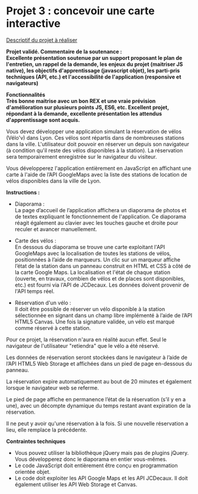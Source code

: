 # Projet 3 : concevoir une carte interactive

[Descriptif du projet à réaliser](https://openclassrooms.com/fr/projects/concevez-une-carte-interactive-de-location-de-velos) 

 
**Projet validé. Commentaire de la soutenance :  
Excellente présentation soutenue par un support proposant le plan de l'entretien, un rappel de la demande, les enjeux du projet (maitriser JS native), les objectifs d'apprentissage (javascript objet), les parti-pris techniques (API, etc.) et l'accessibilité de l'application (responsive et navigateurs)**

**Fonctionnalités  
Très bonne maitrise avec un bon REX et une vraie prévision d'amélioration sur plusieurs points JS, ES6, etc.
Excellent projet, répondant à la demande, excellente présentation les attendus d'apprentissage sont acquis.**

Vous devez développer une application simulant la réservation de vélos (Vélo'v) dans Lyon. Ces vélos sont répartis dans de nombreuses stations dans la ville. L'utilisateur doit pouvoir en réserver un depuis son navigateur (à condition qu'il reste des vélos disponibles à la station). La réservation sera temporairement enregistrée sur le navigateur du visiteur.

Vous développerez l'application entièrement en JavaScript en affichant une carte à l'aide de l’API GoogleMaps avec la liste des stations de location de vélos disponibles dans la ville de Lyon.

**Instructions :**
* Diaporama :  
La page d’accueil de l’application affichera un diaporama de photos et de textes expliquant le fonctionnement de l'application. Ce diaporama réagit également au clavier avec les touches gauche et droite pour reculer et avancer manuellement.

* Carte des vélos :  
En dessous du diaporama se trouve une carte exploitant l'API GoogleMaps avec la localisation de toutes les stations de vélos, positionnées à l’aide de marqueurs.
Un clic sur un marqueur affiche l’état de la station dans un panneau construit en HTML et CSS à côté de la carte Google Maps. La localisation et l'état de chaque station (ouverte, en travaux, combien de vélos et de places sont disponibles, etc.) est fourni via l'API de JCDecaux. Les données doivent provenir de l'API temps réel.

* Réservation d'un vélo :  
Il doit être possible de réserver un vélo disponible à la station sélectionnée en signant dans un champ libre implémenté à l’aide de l’API HTML5 Canvas. Une fois la signature validée, un vélo est marqué comme réservé à cette station.

Pour ce projet, la réservation n'aura en réalité aucun effet. Seul le navigateur de l'utilisateur "retiendra" que le vélo a été réservé.

Les données de réservation seront stockées dans le navigateur à l’aide de l’API HTML5 Web Storage et affichées dans un pied de page en­-dessous du panneau.

La réservation expire automatiquement au bout de 20 minutes et également lorsque le navigateur web se referme.

Le pied de page affiche en permanence l’état de la réservation (s’il y en a une), avec un décompte dynamique du temps restant avant expiration de la réservation.

Il ne peut y avoir qu'une réservation à la fois. Si une nouvelle réservation a lieu, elle remplace la précédente.

**Contraintes techniques**  
* Vous pouvez utiliser la bibliothèque jQuery mais pas de plugins jQuery. Vous développerez donc le diaporama en entier vous-mêmes.
* Le code JavaScript doit entièrement être conçu en programmation orientée objet. 
* Le code doit exploiter les API Google Maps et les API JCDecaux. Il doit également utiliser les API Web Storage et Canvas.
